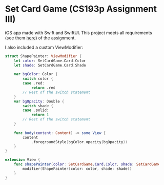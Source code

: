 # Set Card Game (CS193p Assignment III)

iOS app made with Swift and SwiftUI. This project meets all requirements (see them [here](https://cs193p.sites.stanford.edu/sites/g/files/sbiybj16636/files/media/file/a3_2.pdf)) of the assignment. 

I also included a custom ViewModifier:

```swift
struct ShapePainter: ViewModifier {
    let color: SetCardGame.Card.Color
    let shade: SetCardGame.Card.Shade
    
    var bgColor: Color {
        switch color {
        case .red:
            return .red
        // Rest of the switch statement
    }
    var bgOpacity: Double {
        switch shade {
        case .solid:
            return 1
        // Rest of the switch statement
    }
    
    func body(content: Content) -> some View {
        content
            .foregroundStyle(bgColor.opacity(bgOpacity))
    }
}

extension View {
    func shapePainter(color: SetCardGame.Card.Color, shade: SetCardGame.Card.Shade) -> some View {
        modifier(ShapePainter(color: color, shade: shade))
    }
}

```
